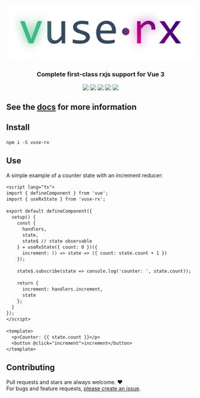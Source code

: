 <h1 align="center" style="text-align: center">
  <a href="https://vuse-rx.raiondesu.rocks"><img src="docs/public/logo-g.svg"/></a>
</h1>

<h3 align="center" style="text-align: center">Complete first-class rxjs support for Vue 3</h3>
<p align="center" style="text-align: center">
  <a href="https://github.com/Raiondesu/vuse-rx/actions"><img src="https://img.shields.io/github/workflow/status/raiondesu/vuse-rx/CI?style=flat-square"/></a>
  <a href="https://npmjs.com/vuse-rx"><img src="https://img.shields.io/npm/v/vuse-rx?style=flat-square"/></a>
  <a href="https://npmjs.com/vuse-rx"><img src="https://img.shields.io/bundlephobia/minzip/vuse-rx?style=flat-square"/></a>
  <a href="https://npmjs.com/vuse-rx"><img src="https://img.shields.io/npm/dt/vuse-rx?style=flat-square"/></a>
  <a href="https://vuse-rx.raiondesu.rocks"><img src="https://img.shields.io/badge/docs-up-blue?style=flat-square"/></a>
</p>

## See the [docs](https://vuse-rx.raiondesu.rocks) for more information

## Install

`npm i -S vuse-rx`

## Use

A simple example of a counter state with an increment reducer:

```vue
<script lang="ts">
import { defineComponent } from 'vue';
import { useRxState } from 'vuse-rx';

export default defineComponent({
  setup() {
    const {
      handlers,
      state,
      state$ // state observable
    } = useRxState({ count: 0 })({
      increment: () => state => ({ count: state.count + 1 })
    });

    state$.subscribe(state => console.log('counter: ', state.count));

    return {
      increment: handlers.increment,
      state
    };
  }
});
</script>

<template>
  <p>Counter: {{ state.count }}</p>
  <button @click="increment">increment</button>
</template>
```

## Contributing

Pull requests and stars are always welcome. ❤\
For bugs and feature requests, [please create an issue](https://github.com/Raiondesu/vuse-rx/issues/new).
